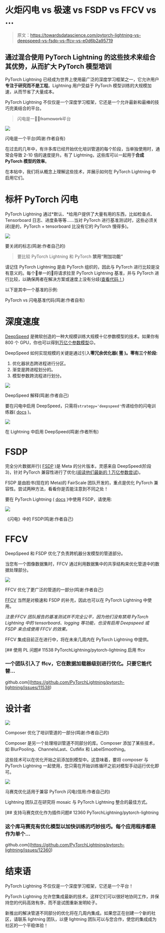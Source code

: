 # 火炬闪电 vs 极速 vs FSDP vs FFCV vs …

> 原文：<https://towardsdatascience.com/pytorch-lightning-vs-deepspeed-vs-fsdp-vs-ffcv-vs-e0d6b2a95719>

## 通过混合使用 PyTorch Lightning 的这些技术来组合其优势，从而扩大 PyTorch 模型培训

PyTorch Lightning 已经成为世界上使用最广泛的深度学习框架之一，它允许用户**专注于研究而不是工程**。Lightning 用户受益于 PyTorch 模型训练的大规模加速，从而节省了大量成本。

PyTorch Lightning 不仅仅是一个深度学习框架，它还是一个允许最新和最棒的技巧完美结合的平台。

> 闪电是一个̶f̶r̶a̶m̶e̶w̶o̶r̶k̶平台

![](img/1387b7a4795a9ceed45b8a4796fb5190.png)

闪电是一个平台(鸣谢:作者自有)

在过去的几年中，有许多库已经开始优化培训管道的每个阶段，当单独使用时，通常会导致 2-10 倍的速度提升。有了 Lightning，这些库可以一起用于**合成 PyTorch 模型的效率**。

在本帖中，我们将从概念上理解这些技术，并展示如何在 PyTorch Lightning 中启用它们。

# 标杆 PyTorch 闪电

PyTorch Lightning 通过*默认、*给用户提供了大量有用的东西，比如检查点、Tensorboard 日志、进度条等等……当对 PyTorch 进行基准测试时，这些必须关闭(是的，PyTorch + tensorboard 比没有它的 PyTorch 慢得多)。

![](img/8f5a1985b9331d8462281f5ef9a0a911.png)

要关闭的标志(鸣谢:作者自己的)

> 要比较 PyTorch Lightning 和 PyTorch **禁用“附加功能”**

请记住 PyTorch Lightning 是由 PyTorch 组织的，因此与 PyTorch 进行比较是没有意义的。每个👏单一的👏将请求拉至 PyTorch Lightning 基准，并与 PyTorch 进行比较，以确保两者在解决方案或速度上没有分歧([查看代码！](https://github.com/PyTorchLightning/pytorch-lightning/blob/master/tests/benchmarks/test_basic_parity.py))

以下是其中一个基准的示例:

PyTorch vs 闪电基准代码(鸣谢:作者自有)

# 深度速度

[DeepSpeed](https://github.com/microsoft/DeepSpeed) 是微软创造的一种大规模训练大规模十亿参数模型的技术。如果你有 800 个 GPU，你也可以得到[万亿个参数模型](https://www.microsoft.com/en-us/research/blog/deepspeed-extreme-scale-model-training-for-everyone/)😉。

DeepSpeed 如何实现规模的关键是通过引入**零冗余优化器(** [**零**](https://www.deepspeed.ai/tutorials/zero/) **)。零有三个阶段:**

1.  优化器状态跨进程进行分区。
2.  渐变是跨进程划分的。
3.  模型参数跨流程进行划分。

![](img/4332e19ad9ca0b7d2523ca1c7aafc87e.png)

DeepSpeed 解释(鸣谢:作者自己)

要在闪电中启用 DeepSpeed，只需将`strategy='deepspeed'`传递给你的闪电训练器( [docs](https://pytorch-lightning.readthedocs.io/en/1.2.0/advanced/multi_gpu.html?highlight=deepspeed#deepspeed) )。

![](img/2fcb7c200719815b1090fc3f30b76e75.png)

在 Lightning 中启用 DeepSpeed(鸣谢:作者所有)

# FSDP

完全分片数据并行( [FSDP](https://fairscale.readthedocs.io/en/stable/api/nn/fsdp.html) )是 Meta 的分片版本，灵感来自 DeepSpeed(阶段 3)，针对 PyTorch 兼容性进行了优化([阅读他们最新的 1 万亿参数尝试](https://pytorch.medium.com/training-a-1-trillion-parameter-model-with-pytorch-fully-sharded-data-parallel-on-aws-3ac13aa96cff))。

FSDP 是由脸书(现在的 Meta)的 FairScale 团队开发的，重点是优化 PyTorch 兼容性。尝试两种方法，看看你是否能注意到不同之处！

要在 PyTorch Lightning ( [docs](https://pytorch-lightning.readthedocs.io/en/stable/advanced/advanced_gpu.html) )中使用 FSDP，请使用:

![](img/4fb054db1eac7e94e2b1a2ea6fd721d7.png)

《闪电》中的 FSDP(鸣谢:作者自己)

# FFCV

DeepSpeed 和 FSDP 优化了负责跨机器分发模型的管道部分。

当您有一个图像数据集时，FFCV 通过利用数据集中的共享结构来优化管道中的数据处理部分。

![](img/ab6c94d3ae1d557351d30cb2980c48f4.png)

FFCV 优化了更广泛的管道的一部分(鸣谢:作者自己)

[FFCV](https://github.com/libffcv/ffcv) 当然是对极速和 FSDP 的补充，因此也可以在 PyTorch Lightning 中使用。

*注意:FFCV 团队报告的基准测试并不完全公平，因为他们没有禁用 PyTorch Lightning 中的 tensorboard、logging 等功能，也没有启用 Deepspeed 或 FSDP 来合成使用 FFCV 的效果。*

FFCV 集成目前正在进行中，将在未来几周内在 PyTorch Lightning 中提供。

[](https://github.com/PyTorchLightning/pytorch-lightning/issues/11538) [## 使用 PL 问题# 11538 PyTorchLightning/pytorch-lightning 启用 ffcv

### 一个团队引入了 ffcv，它在数据加载器级别进行优化。只要它能代替…

github.com](https://github.com/PyTorchLightning/pytorch-lightning/issues/11538) 

# 设计者

![](img/ff3f528e5d439bdef9823d8a6a0d97e5.png)

Composer 优化了培训管道的一部分(鸣谢:作者自己的)

Composer 是另一个处理培训管道不同部分的库。Composer 添加了某些技术，如 BlurPooling、ChannelsLast、CutMix 和 LabelSmoothing。

这些技术可以在优化开始之前添加到模型中。这意味着，要将 composer 与 PyTorch Lightning 一起使用，您只需在开始训练循环之前对模型手动运行优化即可。

![](img/34f8a4407a91dc72e71cb6b35c7e84cb.png)

马赛克优化适用于兼容 PyTorch 闪电(信用:作者自己的)

Lightning 团队正在研究将 mosaic 与 PyTorch Lightning 整合的最佳方式。

[](https://github.com/PyTorchLightning/pytorch-lightning/issues/12360) [## 支持马赛克优化作为插件问题# 12360 PyTorchLightning/pytorch-lightning

### 这个库马赛克有优化模型以加快训练的巧妙技巧。每个应用程序都是作为单个…

github.com](https://github.com/PyTorchLightning/pytorch-lightning/issues/12360) 

# 结束语

PyTorch Lightning 不仅仅是一个深度学习框架，它还是一个平台！

PyTorch Lightning 允许您集成最新的技术，这样它们可以很好地协同工作，并保持您的代码高效有序，而不是试图重新发明轮子。

新推出的解决管道不同部分的优化将在几周内集成。如果您正在创建一个新的社区，请联系 lightning 团队，以便 lightning 团队可以与您合作，使您的集成成为社区的一个平稳体验！